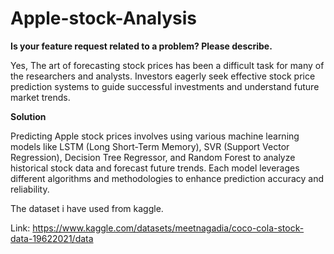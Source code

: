 # Apple-stock-Analysis

**Is your feature request related to a problem? Please describe.**

Yes, The art of forecasting stock prices has been a difficult task for many of the researchers and analysts. Investors eagerly seek effective stock price prediction systems to guide successful investments and understand future market trends.

**Solution**

Predicting Apple stock prices involves using various machine learning models like LSTM (Long Short-Term Memory), SVR (Support Vector Regression), Decision Tree Regressor, and Random Forest to analyze historical stock data and forecast future trends. Each model leverages different algorithms and methodologies to enhance prediction accuracy and reliability.

The dataset i have used from kaggle.

Link: https://www.kaggle.com/datasets/meetnagadia/coco-cola-stock-data-19622021/data

